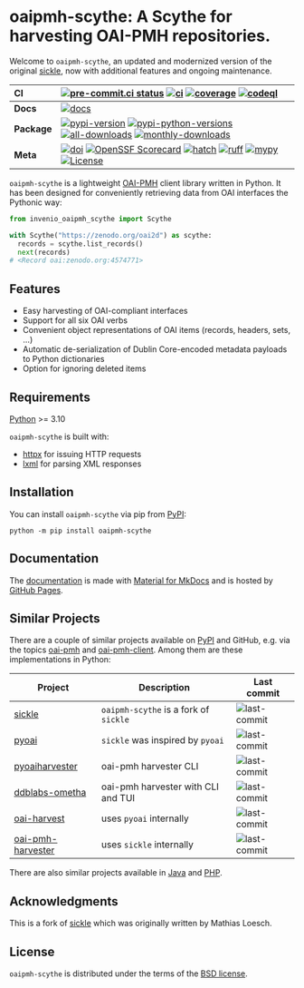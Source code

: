 # oaipmh-scythe: A Scythe for harvesting OAI-PMH repositories.

Welcome to `oaipmh-scythe`, an updated and modernized version of the original
[sickle](https://github.com/mloesch/sickle), now with additional features and ongoing maintenance.

| __CI__      | [![pre-commit.ci status][pre-commit-ci-badge]][pre-commit-ci-status] [![ci][ci-badge]][ci-workflow] [![coverage][coverage-badge]][ci-workflow] [![codeql][codeql-badge]][codeql-workflow]                                             |
| :---------- | :------------------------------------------------------------------------------------------------------------------------------------------------------------------------------------------------------------------------------------ |
| __Docs__    | [![docs][docs-badge]][docs-workflow]                                                                                                                                                                                                  |
| __Package__ | [![pypi-version][pypi-version-badge]][pypi-url] [![pypi-python-versions][pypi-python-versions-badge]][pypi-url] [![all-downloads][all-downloads-badge]][pepy-tech-url] [![monthly-downloads][monthly-downloads-badge]][pepy-tech-url] |
| __Meta__    | [![doi][doi-badge]][doi-url] [![OpenSSF Scorecard][scorecard-badge]][scorecard-url] [![hatch][hatch-badge]][hatch] [![ruff][ruff-badge]][ruff] [![mypy][mypy-badge]][mypy] [![License][license-badge]][license]                       |

`oaipmh-scythe` is a lightweight [OAI-PMH](http://www.openarchives.org/OAI/openarchivesprotocol.html) client library
written in Python. It has been designed for conveniently retrieving data from OAI interfaces the Pythonic way:

```python
from invenio_oaipmh_scythe import Scythe

with Scythe("https://zenodo.org/oai2d") as scythe:
  records = scythe.list_records()
  next(records)
# <Record oai:zenodo.org:4574771>
```

## Features

- Easy harvesting of OAI-compliant interfaces
- Support for all six OAI verbs
- Convenient object representations of OAI items (records, headers, sets, ...)
- Automatic de-serialization of Dublin Core-encoded metadata payloads to Python dictionaries
- Option for ignoring deleted items

## Requirements

[Python](https://www.python.org/downloads/) >= 3.10

`oaipmh-scythe` is built with:

- [httpx](https://github.com/encode/httpx) for issuing HTTP requests
- [lxml](https://github.com/lxml/lxml) for parsing XML responses

## Installation

You can install `oaipmh-scythe` via pip from [PyPI][pypi-url]:

```console
python -m pip install oaipmh-scythe
```

## Documentation

The [documentation][docs-url] is made with [Material for MkDocs](https://github.com/squidfunk/mkdocs-material) and is
hosted by [GitHub Pages](https://docs.github.com/en/pages).

## Similar Projects

There are a couple of similar projects available on [PyPI](https://pypi.org/search/?q=oai-pmh) and GitHub, e.g. via the
topics [oai-pmh](https://github.com/topics/oai-pmh) and [oai-pmh-client](https://github.com/topics/oai-pmh-client).
Among them are these implementations in Python:

| Project                                                                          | Description                           | Last commit                                                                                           |
| -------------------------------------------------------------------------------- | ------------------------------------- | ----------------------------------------------------------------------------------------------------- |
| [sickle](https://github.com/mloesch/sickle)                                      | `oaipmh-scythe` is a fork of `sickle` | ![last-commit](https://img.shields.io/github/last-commit/mloesch/sickle)                              |
| [pyoai](https://github.com/infrae/pyoai)                                         | `sickle` was inspired by `pyoai`      | ![last-commit](https://img.shields.io/github/last-commit/infrae/pyoai)                                |
| [pyoaiharvester](https://github.com/vphill/pyoaiharvester)                       | oai-pmh harvester CLI                 | ![last-commit](https://img.shields.io/github/last-commit/vphill/pyoaiharvester)                       |
| [ddblabs-ometha](https://github.com/Deutsche-Digitale-Bibliothek/ddblabs-ometha) | oai-pmh harvester with CLI and TUI    | ![last-commit](https://img.shields.io/github/last-commit/Deutsche-Digitale-Bibliothek/ddblabs-ometha) |
| [oai-harvest](https://github.com/bloomonkey/oai-harvest)                         | uses `pyoai` internally               | ![last-commit](https://img.shields.io/github/last-commit/bloomonkey/oai-harvest)                      |
| [oai-pmh-harvester](https://github.com/MITLibraries/oai-pmh-harvester)           | uses `sickle` internally              | ![last-commit](https://img.shields.io/github/last-commit/MITLibraries/oai-pmh-harvester)              |

There are also similar projects available in [Java](https://github.com/topics/oai-pmh-client?l=java) and
[PHP](https://github.com/topics/oai-pmh-client?l=php).

## Acknowledgments

This is a fork of [sickle](https://github.com/mloesch/sickle) which was originally written by Mathias Loesch.

## License

`oaipmh-scythe` is distributed under the terms of the [BSD license](https://spdx.org/licenses/BSD-3-Clause.html).

<!-- Refs -->

[all-downloads-badge]: https://static.pepy.tech/badge/oaipmh-scythe
[ci-badge]: https://github.com/afuetterer/oaipmh-scythe/actions/workflows/main.yml/badge.svg
[ci-workflow]: https://github.com/afuetterer/oaipmh-scythe/actions/workflows/main.yml
[codeql-badge]: https://github.com/afuetterer/oaipmh-scythe/actions/workflows/codeql.yml/badge.svg
[codeql-workflow]: https://github.com/afuetterer/oaipmh-scythe/actions/workflows/codeql.yml
[coverage-badge]: https://img.shields.io/endpoint?url=https://gist.githubusercontent.com/afuetterer/fcb87d45f4d7defdfeffa65eb1d65f63/raw/coverage-badge.json
[docs-badge]: https://github.com/afuetterer/oaipmh-scythe/actions/workflows/docs.yml/badge.svg
[docs-url]: https://afuetterer.github.io/oaipmh-scythe
[docs-workflow]: https://github.com/afuetterer/oaipmh-scythe/actions/workflows/docs.yml
[doi-badge]: https://zenodo.org/badge/DOI/10.5281/zenodo.11125401.svg
[doi-url]: https://doi.org/10.5281/zenodo.11125401
[hatch]: https://github.com/pypa/hatch
[hatch-badge]: https://img.shields.io/badge/%F0%9F%A5%9A-Hatch-4051b5.svg
[license]: https://spdx.org/licenses/BSD-3-Clause.html
[license-badge]: https://img.shields.io/badge/License-BSD_3--Clause-blue.svg
[monthly-downloads-badge]: https://static.pepy.tech/badge/oaipmh-scythe/month
[mypy]: https://mypy-lang.org
[mypy-badge]: https://img.shields.io/badge/types-mypy-blue.svg
[pepy-tech-url]: https://pepy.tech/project/oaipmh-scythe
[pre-commit-ci-badge]: https://results.pre-commit.ci/badge/github/afuetterer/oaipmh-scythe/main.svg
[pre-commit-ci-status]: https://results.pre-commit.ci/latest/github/afuetterer/oaipmh-scythe/main
[pypi-python-versions-badge]: https://img.shields.io/pypi/pyversions/oaipmh-scythe.svg?logo=python&label=Python
[pypi-url]: https://pypi.org/project/oaipmh-scythe/
[pypi-version-badge]: https://img.shields.io/pypi/v/oaipmh-scythe.svg?logo=pypi&label=PyPI
[ruff]: https://github.com/astral-sh/ruff
[ruff-badge]: https://img.shields.io/endpoint?url=https://raw.githubusercontent.com/charliermarsh/ruff/main/assets/badge/v2.json
[scorecard-badge]: https://api.securityscorecards.dev/projects/github.com/afuetterer/oaipmh-scythe/badge
[scorecard-url]: https://securityscorecards.dev/viewer/?uri=github.com/afuetterer/oaipmh-scythe

